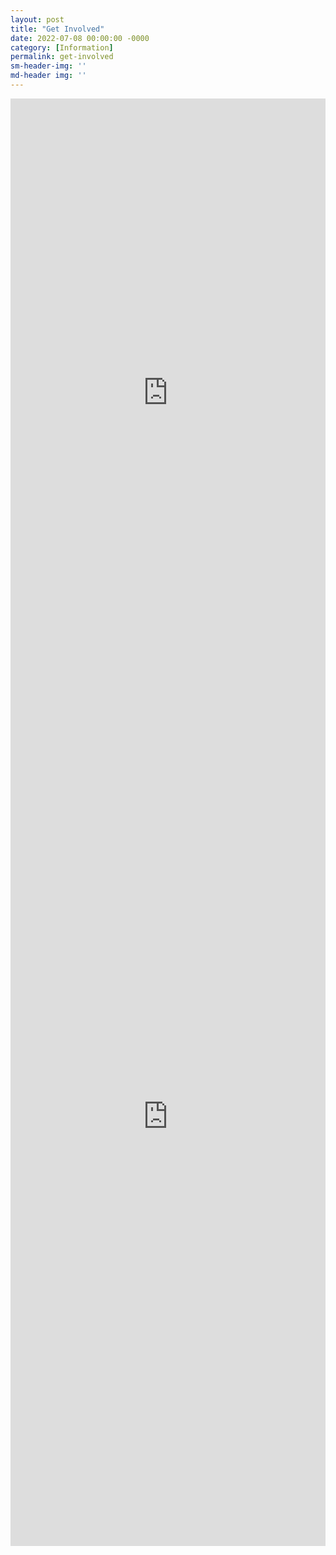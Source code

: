 ```yaml
---
layout: post
title: "Get Involved"
date: 2022-07-08 00:00:00 -0000
category: [Information]
permalink: get-involved
sm-header-img: ''
md-header img: ''
---
```


<iframe src="https://docs.google.com/forms/d/e/1FAIpQLSdirKg5havotWp2KCw5m9nAfdApCesO9lVnJ5zc8SwXRuffxA/viewform?embedded=true" width="100%" height="942px" style="min-height:942px" frameborder="0" marginheight="0" marginwidth="0">Loading…</iframe>

<iframe src="https://docs.google.com/forms/d/e/1FAIpQLSdky8c8x5_ghsidNehuPCVkULOTI9zO71jnz32oO-MX1ZiCkQ/viewform?embedded=true" width="100%" height="1374px" style="min-height:1374px" frameborder="0" marginheight="0" marginwidth="0">Loading…</iframe>


<!--
## Stay in Touch
Sign up for our newsletter for updates on our work, petitions and protests you can support, and voting information.

<form class="rendered-form" action="https://docs.google.com/forms/u/0/d/e/1FAIpQLSdirKg5havotWp2KCw5m9nAfdApCesO9lVnJ5zc8SwXRuffxA/formResponse"  method="post" target="hidden_iframe" onsubmit="submitted=true;">
    <div class="row">
        <div class="formbuilder-text form-group field-entry-273742155 col-xs-12 col-md-5">
            <label for="entry-273742155" class="formbuilder-text-label">First Name
                <span class="formbuilder-required">*</span></label>
            <input type="text" class="form-control" name="entry.273742155" access="false" id="entry-273742155" required="required" aria-required="true">
        </div>
        <div class="formbuilder-text form-group field-entry-439177223 col-xs-12 col-md-5 col-md-offset-2">
            <label for="entry-439177223" class="formbuilder-text-label">Last Name
                <span class="formbuilder-required">*</span></label>
            <input type="text" class="form-control" name="entry.439177223" access="false" id="entry-439177223" required="required" aria-required="true">
        </div>
    </div>
    <div class="formbuilder-text form-group field-entry-1357238476 col-xs-12">
        <label for="entry-1357238476" class="formbuilder-text-label">Email<span class="formbuilder-required">*</span></label>
        <input type="text" class="form-control" name="entry.1357238476" access="false" id="entry-1357238476" required="required" aria-required="true">
    </div>
    <div class="formbuilder-text form-group field-entry-1357718099 col-xs-12">
        <label for="entry-1357718099" class="formbuilder-text-label">Phone Number
        </label>
        <input type="text" class="form-control" name="entry.1357718099" access="false" id="entry-1357718099">
    </div>
    <div class="formbuilder-button form-group field-button-1657311047983">
        <div class="wrapper">
            <button type="submit" class="button btn-default btn" name="button-1657311047983" access="false" style="default" id="button-1657311047983">Sign Up</button>
        </div>
    </div>
</form>

## CONTACT US
Sign up to volunteer, discuss a partnership opportunity, or otherwise get in touch. If you would like to volunteer, please include your school and year in school in your message.
<form class="rendered-form" action="https://docs.google.com/forms/u/0/d/e/1FAIpQLSdky8c8x5_ghsidNehuPCVkULOTI9zO71jnz32oO-MX1ZiCkQ/formResponse" method="post" target="hidden_iframe" onsubmit="submitted=true;">
    <div class="row">
        <div class="formbuilder-text form-group field-entry-99784865 col-xs-12 col-md-5">
            <label for="entry-99784865" class="formbuilder-text-label">First Name
                <span class="formbuilder-required">*</span></label>
            <input type="text" class="form-control" name="entry.99784865" access="false" id="entry-99784865" required="required" aria-required="true">
        </div>
        <div class="formbuilder-text form-group field-entry-821759239 col-xs-12 col-md-5 col-md-offset-2">
            <label for="entry-821759239" class="formbuilder-text-label">Last Name
                <span class="formbuilder-required">*</span></label>
            <input type="text" class="form-control" name="entry.821759239" access="false" id="entry-821759239" required="required" aria-required="true">
        </div>
    </div>
    <div class="formbuilder-text form-group field-entry-1411319312 col-xs-12">
        <label for="entry-1411319312" class="formbuilder-text-label">Email<span class="formbuilder-required">*</span></label>
        <input type="text" class="form-control" name="entry.1411319312" access="false" id="entry-1411319312" required="required" aria-required="true">
    </div>
    <div class="formbuilder-text form-group field-entry-315617697 col-xs-12">
        <label for="entry-315617697" class="formbuilder-text-label">Phone Number
        </label>
        <input type="text" class="form-control" name="entry.315617697" access="false" id="entry-315617697">
    </div>
        <div class="formbuilder-radio-group form-group field-entry-682612475">
        <label for="entry-682612475" class="formbuilder-radio-group-label">Subject<span class="formbuilder-required">*</span></label>
        <div class="radio-group">
            <div class="formbuilder-radio">
                <input name="entry.682612475" access="false" id="entry-682612475-0" required="required" aria-required="true" value="volunteer" type="radio" checked="checked">
                <label for="entry-682612475-0">Potential Volunteer</label>
            </div>
            <div class="formbuilder-radio">
                <input name="entry.682612475" access="false" id="entry-682612475-1" required="required" aria-required="true" value="partnership" type="radio">
                <label for="entry-682612475-1">Potential Partnership</label>
            </div>
            <div class="formbuilder-radio">
                <input name="entry.682612475" access="false" id="entry-682612475-2" required="required" aria-required="true" value="media" type="radio">
                <label for="entry-682612475-2">News or Media</label>
            </div>
            <div class="formbuilder-radio">
                <input name="entry.682612475" access="false" id="entry-682612475-3" required="required" aria-required="true" value="other" type="radio">
                <label for="entry-682612475-3">Other</label>
            </div>
        </div>
    </div>
    <div class="formbuilder-textarea form-group field-entry-1075764524">
        <label for="entry-1075764524" class="formbuilder-textarea-label">Message</label>
        <textarea type="textarea" placeholder="Please include some details relevant to your inquiry." class="form-control" name="entry.1075764524" access="false" id="entry-1075764524"></textarea>
    </div>
    <div class="formbuilder-button form-group field-button-1657311047983">
        <div class="wrapper">
            <button type="submit" class="button btn-default btn" name="button-1657311047983" access="false" style="default" id="button-1657311047983">Sign Up</button>
        </div>
    </div>
</form>

<script type="text/javascript">var submitted=false;</script>
<iframe name="hidden_iframe" id="hidden_iframe" style="display:none;" onload="if(submitted)  {window.location='{{ site.url }}{{ page.url }}';}"></iframe>-->